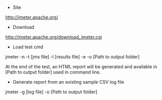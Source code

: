 - Site

http://jmeter.apache.org/

- Download

http://jmeter.apache.org/download_jmeter.cgi

- Load test cmd

jmeter -n -t [jmx file] -l [results file] -e -o [Path to output folder]

At the end of the test, an HTML report will be generated and available in [Path to output folder] used in command line.

- Generate report from an existing sample CSV log file

jmeter -g [log file] -o [Path to output folder]
